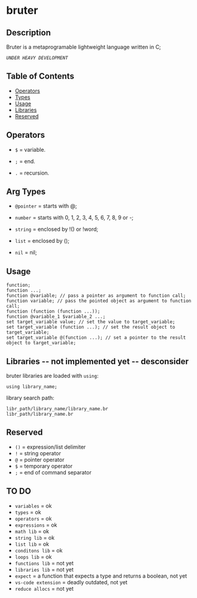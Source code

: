 
# bruter

## Description


Bruter is a metaprogramable lightweight language written in C;

*`UNDER HEAVY DEVELOPMENT`*

## Table of Contents

- [Operators](#operators)
- [Types](#types)
- [Usage](#usage)
- [Libraries](#libraries)
- [Reserved](#reserved)

## Operators


- `$` = variable.

- `;` = end.

- `.` = recursion.

## Arg Types


- `@pointer` = starts with @;

- `number` = starts with 0, 1, 2, 3, 4, 5, 6, 7, 8, 9 or -;

- `string` = enclosed by !() or !word;

- `list` = enclosed by ();

- `nil` = nil;

## Usage

    function;
    function ...;
    function @variable; // pass a pointer as argument to function call;
    function variable; // pass the pointed object as argument to function call;
    function (function (function ...));
    function @variable_1 $variable_2 ...;
    set target_variable value; // set the value to target_variable;
    set target_variable (function ...); // set the result object to target_variable;
    set target_variable @(function ...); // set a pointer to the result object to target_variable;

## Libraries -- not implemented yet -- desconsider

bruter libraries are loaded with `using`:

    using library_name;

library search path:

    libr_path/library_name/library_name.br
    libr_path/library_name.br

## Reserved

- `()` = expression/list delimiter
- `!` = string operator
- `@` = pointer operator
- `$` = temporary operator
- `;` = end of command separator

## TO DO

- `variables` = ok
- `types` = ok
- `operators` = ok
- `expressions` = ok
- `math lib` = ok
- `string lib` = ok
- `list lib` = ok
- `conditons lib` = ok
- `loops lib` = ok
- `functions lib` = not yet
- `libraries lib` = not yet
- `expect` = a function that expects a type and returns a boolean, not yet
- `vs-code extension` = deadly outdated, not yet
- `reduce allocs` = not yet

